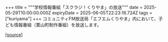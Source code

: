 +++
title = """学校情報番組「スクラジ！くりやま」の放送"""
date = 2025-05-29T10:00:00.000Z
expiryDate = 2025-06-05T22:23:16.724Z
tags = ["kuriyama"]
+++
コミュニティFM放送局「エフエムくりやま」内において、子ども情報番組（栗山町制作番組）を放送します。

[[source]](https://www.town.kuriyama.hokkaido.jp/soshiki/53/31279.html)
